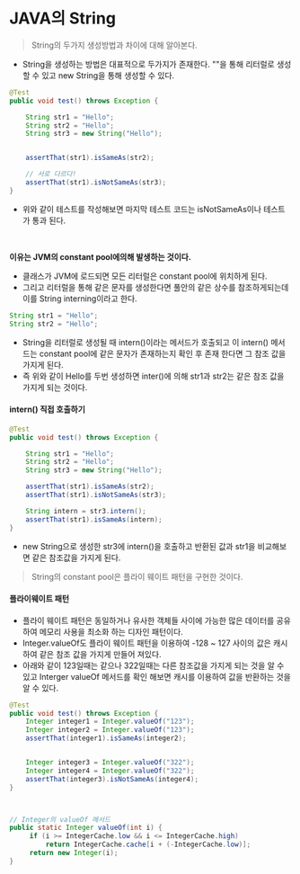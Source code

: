 # JAVA의 String
> String의 두가지 생성방법과 차이에 대해 알아본다.

- String을 생성하는 방법은 대표적으로 두가지가 존재한다. ""을 통해 리터럴로 생성할 수 있고 new String을 통해 생성할 수 있다.

```java
@Test
public void test() throws Exception {

    String str1 = "Hello";
    String str2 = "Hello";
    String str3 = new String("Hello");


    assertThat(str1).isSameAs(str2);

    // 서로 다르다!
    assertThat(str1).isNotSameAs(str3);
}
```
- 위와 같이 테스트를 작성해보면 마지막 테스트 코드는 isNotSameAs이나 테스트가 통과 된다.

<br>

**이유는 JVM의 constant pool에의해 발생하는 것이다.**
- 클래스가 JVM에 로드되면 모든 리터럴은 constant pool에 위치하게 된다.
- 그리고 리터럴을 통해 같은 문자를 생성한다면 풀안의 같은 상수를 참조하게되는데 이를 String interning이라고 한다.

```JAVA
String str1 = "Hello";
String str2 = "Hello";
```

- String을 리터럴로 생성될 때 intern()이라는 메서드가 호출되고 이 intern() 메서드는 constant pool에 같은 문자가 존재하는지 확인 후 존재 한다면 그 참조 값을 가지게 된다.
- 즉 위와 같이 Hello를 두번 생성하면 inter()에 의해 str1과 str2는 같은 참조 값을 가지게 되는 것이다.


#### intern() 직접 호출하기
```JAVA
@Test
public void test() throws Exception {

    String str1 = "Hello";
    String str2 = "Hello";
    String str3 = new String("Hello");

    assertThat(str1).isSameAs(str2);
    assertThat(str1).isNotSameAs(str3);

    String intern = str3.intern();
    assertThat(str1).isSameAs(intern);
}
```
- new String으로 생성한 str3에 intern()을 호출하고 반환된 값과 str1을 비교해보면 같은 참조값을 가지게 된다.

> String의 constant pool은 플라이 웨이트 패턴을 구현한 것이다.

#### 플라이웨이트 패턴
- 플라이 웨이트 패턴은 동일하거나 유사한 객체들 사이에 가능한 많은 데이터를 공유하여 메모리 사용을 최소화 하는 디자인 패턴이다.
- Integer.valueOf도 플라이 웨이트 패턴을 이용하여 -128 ~ 127 사이의 값은 캐시하여 같은 참조 값을 가지게 만들어 져있다.
- 아래와 같이 123일때는 같으나 322일때는 다른 참조값을 가지게 되는 것을 알 수 있고 Interger valueOf 메서드를 확인 해보면 캐시를 이용하여 값을 반환하는 것을 알 수 있다.
```JAVA
@Test
public void test() throws Exception {
    Integer integer1 = Integer.valueOf("123");
    Integer integer2 = Integer.valueOf("123");
    assertThat(integer1).isSameAs(integer2);


    Integer integer3 = Integer.valueOf("322");
    Integer integer4 = Integer.valueOf("322");
    assertThat(integer3).isNotSameAs(integer4);
}



// Integer의 valueOf 메서드
public static Integer valueOf(int i) {
     if (i >= IntegerCache.low && i <= IntegerCache.high)
         return IntegerCache.cache[i + (-IntegerCache.low)];
     return new Integer(i);
}
```
